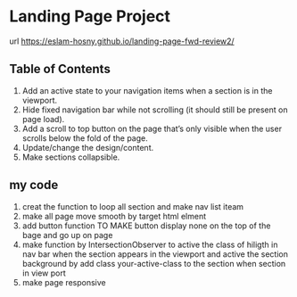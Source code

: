 # Landing Page Project
url  https://eslam-hosny.github.io/landing-page-fwd-review2/

## Table of Contents
1. Add an active state to your navigation items when a section is in the viewport.
2. Hide fixed navigation bar while not scrolling (it should still be present on page load).
3. Add a scroll to top button on the page that’s only visible when the user scrolls below the fold of the page.
4. Update/change the design/content.
5. Make sections collapsible.


## my code 
1. creat the function to  loop all section and make nav list iteam
2. make  all page move smooth by target html elment
3. add button function TO MAKE button display none on the top of the bage and go up on page
4. make function  by IntersectionObserver to active the class of hiligth 
  in nav bar when the section appears in the viewport and active the section background 
  by add class your-active-class to the section when section in view port
5.  make page responsive 

